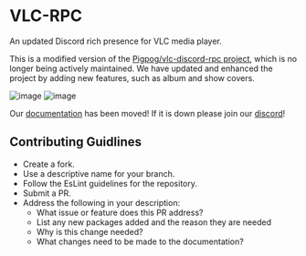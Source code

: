 # VLC-RPC
An updated Discord rich presence for VLC media player.

This is a modified version of the [Pigpog/vlc-discord-rpc project](https://github.com/Pigpog/vlc-discord-rpc), which is no longer being actively maintained. We have updated and enhanced the project by adding new features, such as album and show covers. 

![image](https://user-images.githubusercontent.com/61550272/234398623-02c343fa-c500-421c-a7a8-cb4d33f88a81.png)
![image](https://user-images.githubusercontent.com/61550272/234403580-4a910bd7-41a5-4ceb-8a31-180c2efda417.png)

Our [documentation](https://vlc-rpc.storinate.com/) has been moved! If it is down please join our [discord](https://discord.gg/7ctPkhmagy)!

## Contributing Guidlines
- Create a fork.
- Use a descriptive name for your branch.
- Follow the EsLint guidelines for the repository. 
- Submit a PR.
- Address the following in your description:
  - What issue or feature does this PR address?
  - List any new packages added and the reason they are needed
  - Why is this change needed?
  - What changes need to be made to the documentation?
